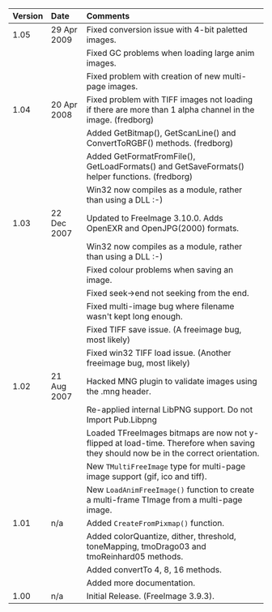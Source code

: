 | **Version** | **Date** | **Comments** |
|:------------|:---------|:-------------|
| 1.05 | 29 Apr 2009 |  Fixed conversion issue with 4-bit paletted images. |
|  |  | Fixed GC problems when loading large anim images. |
|  |  | Fixed problem with creation of new multi-page images. |
| 1.04 | 20 Apr 2008 | Fixed problem with TIFF images not loading if there are more than 1 alpha channel in the image. (fredborg) |
|  |  | Added GetBitmap(), GetScanLine() and ConvertToRGBF() methods. (fredborg) |
|  |  | Added GetFormatFromFile(), GetLoadFormats() and GetSaveFormats() helper functions. (fredborg) |
|  |  | Win32 now compiles as a module, rather than using a DLL :-) |
| 1.03 | 22 Dec 2007 | Updated to FreeImage 3.10.0. Adds OpenEXR and OpenJPG(2000) formats. |
|  |  | Win32 now compiles as a module, rather than using a DLL :-) |
|  |  | Fixed colour problems when saving an image. |
|  |  | Fixed seek->end not seeking from the end. |
|  |  | Fixed multi-image bug where filename wasn't kept long enough. |
|  |  | Fixed TIFF save issue. (A freeimage bug, most likely) |
|  |  | Fixed win32 TIFF load issue. (Another freeimage bug, most likely) |
| 1.02 | 21 Aug 2007 | Hacked MNG plugin to validate images using the .mng header. |
|  |  | Re-applied internal LibPNG support. Do not Import Pub.Libpng |
|  |  | Loaded TFreeImages bitmaps are now not y-flipped at load-time. Therefore when saving they should now be in the correct orientation. |
|  |  | New `TMultiFreeImage` type for multi-page image support (gif, ico and tiff). |
|  |  | New `LoadAnimFreeImage()` function to create a multi-frame TImage from a multi-page image. |
| 1.01 | n/a | Added `CreateFromPixmap()` function. |
|  |  | Added colorQuantize, dither, threshold, toneMapping, tmoDrago03 and tmoReinhard05 methods. |
|  |  | Added convertTo 4, 8, 16 methods. |
|  |  | Added more documentation. |
| 1.00 | n/a | Initial Release. (FreeImage 3.9.3). |